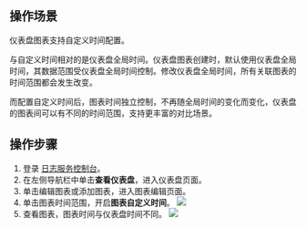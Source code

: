 ## 操作场景

仪表盘图表支持自定义时间配置。

与自定义时间相对的是仪表盘全局时间。仪表盘图表创建时，默认使用仪表盘全局时间，其数据范围受仪表盘全局时间控制。修改仪表盘全局时间，所有关联图表的时间范围都会发生改变。

而配置自定义时间后，图表时间独立控制，不再随全局时间的变化而变化，仪表盘的图表间可以有不同的时间范围，支持更丰富的对比场景。


## 操作步骤

1. 登录 [日志服务控制台](https://console.cloud.tencent.com/cls/overview)。
2. 在左侧导航栏中单击**查看仪表盘**，进入仪表盘页面。
3. 单击编辑图表或添加图表，进入图表编辑页面。
4. 单击图表时间范围，开启**图表自定义时间**。
![](https://qcloudimg.tencent-cloud.cn/raw/04f7350cbefad722d7f8147059ee3d8f.png)
5. 查看图表，图表时间与仪表盘时间不同。
![](https://qcloudimg.tencent-cloud.cn/raw/98f9c1d4716c52cba6f8dec090f9915d.png)

